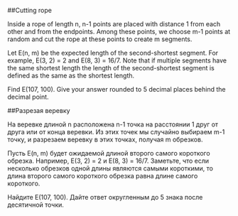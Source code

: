 ##Cutting rope


Inside a rope of length n, n-1 points are placed with distance 1 from each other and from the endpoints. Among these points, we choose m-1 points at random and cut the rope at these points to create m segments.


Let E(n, m) be the expected length of the second-shortest segment.
For example, E(3, 2) = 2 and E(8, 3) = 16/7.
Note that if multiple segments have the same shortest length the length of the second-shortest segment is defined as the same as the shortest length.


Find E(107, 100).
Give your answer rounded to 5 decimal places behind the decimal point.

##Разрезая веревку


На веревке длиной n расположена n-1 точка на расстоянии 1 друг от друга или от конца веревки. Из этих точек мы случайно выбираем m-1 точку, и разрезаем веревку в этих точках, получая m обрезков.


Пусть E(n, m) будет ожидаемой длиной второго самого короткого обрезка.
Например, E(3, 2) = 2 и E(8, 3) = 16/7.
Заметьте, что если несколько обрезков одной длины являются самыми короткими, то длина второго самого короткого обрезка равна длине самого короткого.


Найдите E(107, 100).
Дайте ответ округленным до 5 знака после десятичной точки.

